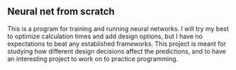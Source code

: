 <h2>Neural net from scratch</h2>
<p>This is a program for training and running neural networks. I will try my best to optimize calculation times and add design options, but I have no expectations to beat any established frameworks. This project is meant for studying how different design decisions affect the predictions, and to have an interesting project to work on to practice programming.</p>

